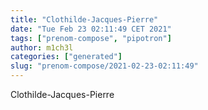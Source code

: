 ```yaml
---
title: "Clothilde-Jacques-Pierre"
date: "Tue Feb 23 02:11:49 CET 2021"
tags: ["prenom-compose", "pipotron"]
author: m1ch3l
categories: ["generated"]
slug: "prenom-compose/2021-02-23-02:11:49"
---
```


Clothilde-Jacques-Pierre
